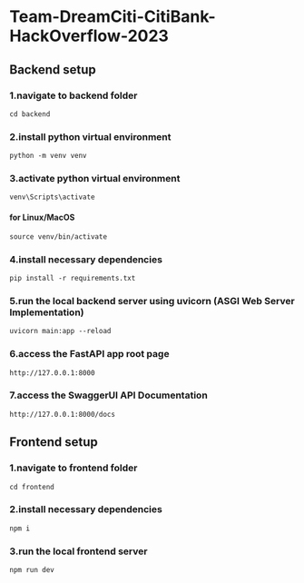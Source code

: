 # Team-DreamCiti-CitiBank-HackOverflow-2023

## Backend setup

### 1.navigate to backend folder
```
cd backend
```
### 2.install python virtual environment
```
python -m venv venv
```
### 3.activate python virtual environment
```
venv\Scripts\activate
```
#### for Linux/MacOS
```
source venv/bin/activate
```
### 4.install necessary dependencies
```
pip install -r requirements.txt
```

### 5.run the local backend server using uvicorn (ASGI Web Server Implementation)
```
uvicorn main:app --reload
```
### 6.access the FastAPI app root page
```
http://127.0.0.1:8000
```
### 7.access the SwaggerUI API Documentation
```
http://127.0.0.1:8000/docs
```

## Frontend setup

### 1.navigate to frontend folder
```
cd frontend
```
### 2.install necessary dependencies
```
npm i
```
### 3.run the local frontend server
```
npm run dev
```
